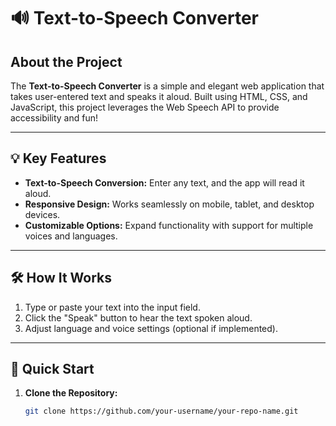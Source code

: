 # 🔊 Text-to-Speech Converter

## About the Project
The **Text-to-Speech Converter** is a simple and elegant web application that takes user-entered text and speaks it aloud. Built using HTML, CSS, and JavaScript, this project leverages the Web Speech API to provide accessibility and fun! 

---

## 💡 Key Features
- **Text-to-Speech Conversion:** Enter any text, and the app will read it aloud.
- **Responsive Design:** Works seamlessly on mobile, tablet, and desktop devices.
- **Customizable Options:** Expand functionality with support for multiple voices and languages.

---

## 🛠 How It Works
1. Type or paste your text into the input field.
2. Click the "Speak" button to hear the text spoken aloud.
3. Adjust language and voice settings (optional if implemented).

---

## 🚀 Quick Start
1. **Clone the Repository:**
   ```bash
   git clone https://github.com/your-username/your-repo-name.git
